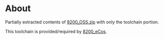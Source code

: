 # About

Partially extracted contents of [8200_OSS.zip](https://sourceforge.net/projects/c8200-cable-modem.arris/files/) with only the toolchain portion.

This toolchain is provided/required by [8200_eCos](https://github.com/net-wayfarer/8200_eCos).
